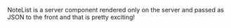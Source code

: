 NoteList is a server component rendered only on the server and passed as JSON to the front and that is pretty exciting!